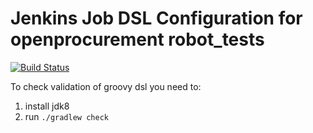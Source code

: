 # Jenkins Job DSL Configuration for openprocurement robot_tests 
[![Build Status](https://travis-ci.org/ProzorroUKR/jenkinsdsl.svg?branch=master)](https://travis-ci.org/ProzorroUKR/jenkinsdsl)

To check validation of groovy dsl you need to:

1. install jdk8
2. run `./gradlew check`
